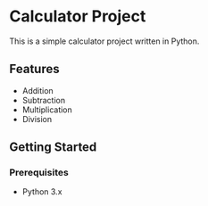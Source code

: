 # Calculator Project

This is a simple calculator project written in Python.

## Features

- Addition
- Subtraction
- Multiplication
- Division

## Getting Started

### Prerequisites

- Python 3.x

